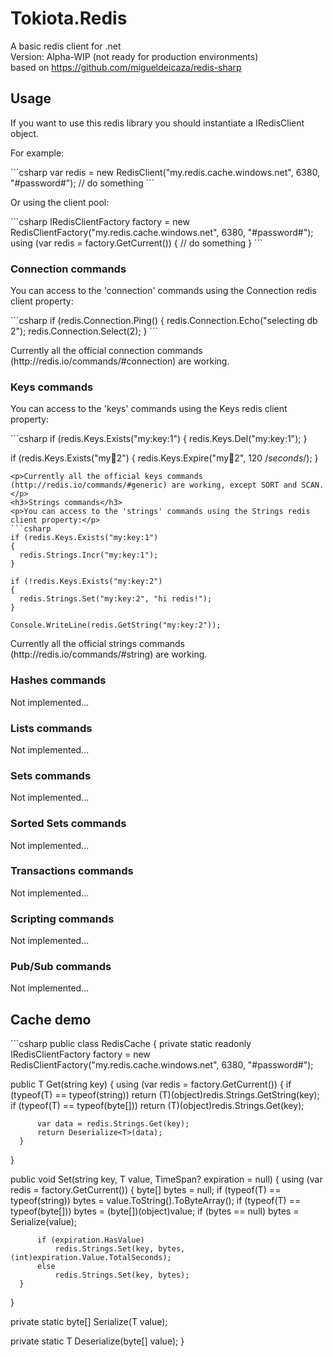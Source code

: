 # Tokiota.Redis
A basic redis client for .net<br/>
Version: Alpha-WIP (not ready for production environments)<br/>
based on https://github.com/migueldeicaza/redis-sharp
<h2>Usage</h2>
<p>If you want to use this redis library you should instantiate a IRedisClient object.</p>
<p>For example:</p>
```csharp
var redis = new RedisClient("my.redis.cache.windows.net", 6380, "#password#");
// do something
```
<p>Or using the client pool:</p>
```csharp
IRedisClientFactory factory = new RedisClientFactory("my.redis.cache.windows.net", 6380, "#password#");
using (var redis = factory.GetCurrent())
{
   // do something
}
```
<h3>Connection commands</h3>
<p>You can access to the 'connection' commands using the Connection redis client property:</p>
```csharp
if (redis.Connection.Ping()
{
  redis.Connection.Echo("selecting db 2");
  redis.Connection.Select(2);
}
```
<p>Currently all the official connection commands (http://redis.io/commands/#connection) are working.</p>
<h3>Keys commands</h3>
<p>You can access to the 'keys' commands using the Keys redis client property:</p>
```csharp
if (redis.Keys.Exists("my:key:1")
{
  redis.Keys.Del("my:key:1");
}

if (redis.Keys.Exists("my:key:2")
{
  redis.Keys.Expire("my:key:2", 120 /*seconds*/);
}
```
<p>Currently all the official keys commands (http://redis.io/commands/#generic) are working, except SORT and SCAN.</p>
<h3>Strings commands</h3>
<p>You can access to the 'strings' commands using the Strings redis client property:</p>
```csharp
if (redis.Keys.Exists("my:key:1")
{
  redis.Strings.Incr("my:key:1");
}

if (!redis.Keys.Exists("my:key:2")
{
  redis.Strings.Set("my:key:2", "hi redis!");
}

Console.WriteLine(redis.GetString("my:key:2"));
```
<p>Currently all the official strings commands (http://redis.io/commands/#string) are working.</p>
<h3>Hashes commands</h3>
<p>Not implemented...</p>
<h3>Lists commands</h3>
<p>Not implemented...</p>
<h3>Sets commands</h3>
<p>Not implemented...</p>
<h3>Sorted Sets commands</h3>
<p>Not implemented...</p>
<h3>Transactions commands</h3>
<p>Not implemented...</p>
<h3>Scripting commands</h3>
<p>Not implemented...</p>
<h3>Pub/Sub commands</h3>
<p>Not implemented...</p>

<h2>Cache demo</h2>
```csharp
public class RedisCache
{
  private static readonly IRedisClientFactory factory = new RedisClientFactory("my.redis.cache.windows.net", 6380, "#password#");
  
  public T Get<T>(string key)
  {
      using (var redis = factory.GetCurrent())
      {
          if (typeof(T) == typeof(string)) return (T)(object)redis.Strings.GetString(key);
          if (typeof(T) == typeof(byte[])) return (T)(object)redis.Strings.Get(key);

          var data = redis.Strings.Get(key);
          return Deserialize<T>(data);
      }
  }
  
  public void Set<T>(string key, T value, TimeSpan? expiration = null)
  {
      using (var redis = factory.GetCurrent())
      {
          byte[] bytes = null;
          if (typeof(T) == typeof(string)) bytes = value.ToString().ToByteArray();
          if (typeof(T) == typeof(byte[])) bytes = (byte[])(object)value;
          if (bytes == null) bytes = Serialize<T>(value);

          if (expiration.HasValue)
              redis.Strings.Set(key, bytes, (int)expiration.Value.TotalSeconds);
          else
              redis.Strings.Set(key, bytes);
      }
  }
  
  private static byte[] Serialize<T>(T value);
  
  private static T Deserialize<T>(byte[] value);
}
```

